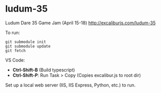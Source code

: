 # ludum-35
Ludum Dare 35 Game Jam (April 15-18) http://excaliburjs.com/ludum-35

To run:

```
git submodule init
git submodule update
git fetch
```

VS Code:

- **Ctrl-Shift-B** (Build typescript)
- **Ctrl-Shift-P**: Run Task > Copy (Copies excalibur.js to root dir)

Set up a local web server (IIS, IIS Express, Python, etc.) to run.
